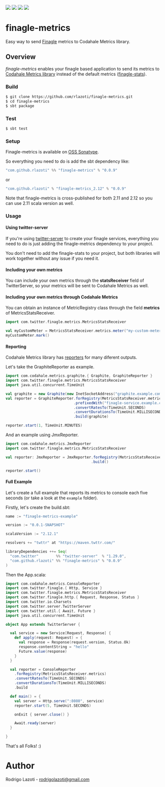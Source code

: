 [![][travis img]][travis]
[![][release img]][release]
[![][quality img]][quality]
[![][license img]][license]

[travis]:https://travis-ci.org/rlazoti/finagle-metrics
[travis img]:https://travis-ci.org/rlazoti/finagle-metrics.svg?branch=master

[release]:https://github.com/rlazoti/finagle-metrics/releases
[release img]:https://img.shields.io/github/release/rlazoti/finagle-metrics.svg

[quality]:https://www.codacy.com/app/rodrigolazoti/finagle-metrics
[quality img]:https://api.codacy.com/project/badge/Grade/812e2e73d83b4944aee308a58eb84ded

[license]:LICENSE
[license img]:https://img.shields.io/dub/l/vibe-d.svg


finagle-metrics
===============

Easy way to send [Finagle](https://github.com/twitter/finagle) metrics to Codahale Metrics library.

## Overview

*finagle-metrics* enables your finagle based application to send its metrics to [Codahale Metrics library](https://github.com/dropwizard/metrics) instead of the default metrics ([finagle-stats](https://github.com/twitter/finagle/tree/master/finagle-stats)).

### Build

```sh
$ git clone https://github.com/rlazoti/finagle-metrics.git
$ cd finagle-metrics
$ sbt package
```

### Test

```sh
$ sbt test
```

### Setup

Finagle-metrics is available on [OSS Sonatype](https://oss.sonatype.org).

So everything you need to do is add the sbt dependency like:


```scala
"com.github.rlazoti" %% "finagle-metrics" % "0.0.9"
```

or

```scala
"com.github.rlazoti" % "finagle-metrics_2.12" % "0.0.9"
```


Note that finagle-metrics is cross-published for both 2.11 and 2.12 so you can use 2.11 scala version as well.


### Usage

#### Using twitter-server

If you're using [twitter-server](https://github.com/twitter/twitter-server) to create your finagle services, everything you need to do is just adding the finagle-metrics dependency to your project.

You don't need to add the finagle-stats to your project, but both libraries will work together without any issue if you need it.

#### Including your own metrics

You can include your own metrics through the **statsReceiver** field of TwitterServer, so your metrics will be sent to Codahale Metrics as well.

#### Including your own metrics through Codahale Metrics

You can obtain an instance of MetricRegistry class through the field **metrics** of MetricsStatsReceiver.

```scala
import com.twitter.finagle.metrics.MetricsStatsReceiver

val myCustomMeter = MetricsStatsReceiver.metrics.meter("my-custom-meter")
myCustomMeter.mark()
```

#### Reporting

Codahale Metrics library has [reporters](https://dropwizard.github.io/metrics/3.1.0/getting-started/#other-reporting) for many diferent outputs.

Let's take the GraphiteReporter as example.

```scala
import com.codahale.metrics.graphite.{ Graphite, GraphiteReporter }
import com.twitter.finagle.metrics.MetricsStatsReceiver
import java.util.concurrent.TimeUnit

val graphite = new Graphite(new InetSocketAddress("graphite.example.com", 2003))
val reporter = GraphiteReporter.forRegistry(MetricsStatsReceiver.metrics)
                               .prefixedWith("finagle-service.example.com")
                               .convertRatesTo(TimeUnit.SECONDS)
                               .convertDurationsTo(TimeUnit.MILLISECONDS)
                               .build(graphite)

reporter.start(1, TimeUnit.MINUTES)
```

And an example using JmxReporter.

```scala
import com.codahale.metrics.JmxReporter
import com.twitter.finagle.metrics.MetricsStatsReceiver

val reporter: JmxReporter = JmxReporter.forRegistry(MetricsStatsReceiver.metrics)
                                       .build()

reporter.start()
```

#### Full Example

Let's create a full example that reports its metrics to console each five seconds (or take a look at the ```example``` folder).

Firstly, let's create the build.sbt:

```scala
name := "finagle-metrics-example"

version := "0.0.1-SNAPSHOT"

scalaVersion := "2.12.1"

resolvers += "twttr" at "https://maven.twttr.com/"

libraryDependencies ++= Seq(
  "com.twitter"        %% "twitter-server"  % "1.29.0",
  "com.github.rlazoti" %% "finagle-metrics" % "0.0.9"
)
```

Then the App.scala:

```scala
import com.codahale.metrics.ConsoleReporter
import com.twitter.finagle.{ Http, Service }
import com.twitter.finagle.metrics.MetricsStatsReceiver
import com.twitter.finagle.http.{ Request, Response, Status }
import com.twitter.io.Charsets
import com.twitter.server.TwitterServer
import com.twitter.util.{ Await, Future }
import java.util.concurrent.TimeUnit

object App extends TwitterServer {

  val service = new Service[Request, Response] {
    def apply(request: Request) = {
      val response = Response(request.version, Status.Ok)
      response.contentString = "hello"
      Future.value(response)
    }
  }

  val reporter = ConsoleReporter
    .forRegistry(MetricsStatsReceiver.metrics)
    .convertRatesTo(TimeUnit.SECONDS)
    .convertDurationsTo(TimeUnit.MILLISECONDS)
    .build

  def main() = {
    val server = Http.serve(":8080", service)
    reporter.start(5, TimeUnit.SECONDS)

    onExit { server.close() }

    Await.ready(server)
  }

}
```

That's all Folks! :)


Author
======

Rodrigo Lazoti - rodrigolazoti@gmail.com
